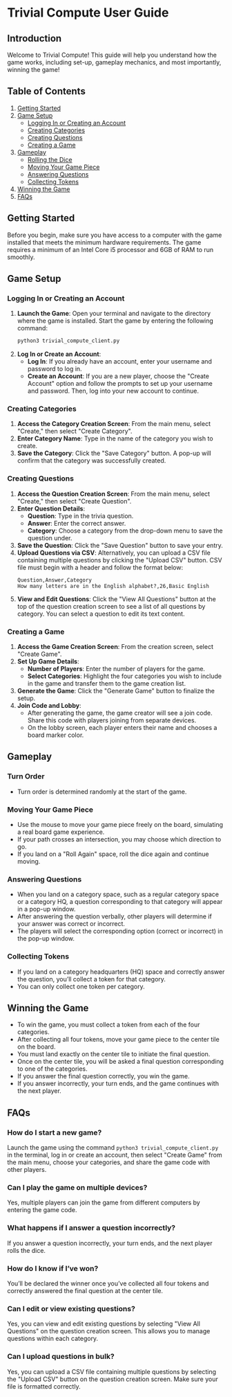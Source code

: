 # Trivial Compute User Guide

## Introduction

Welcome to Trivial Compute! This guide will help you understand how the game works, including set-up, gameplay mechanics, and most importantly, winning the game!

## Table of Contents

1. [Getting Started](#getting-started)
2. [Game Setup](#game-setup)
   - [Logging In or Creating an Account](#logging-in-or-creating-an-account)
   - [Creating Categories](#creating-categories)
   - [Creating Questions](#creating-questions)
   - [Creating a Game](#creating-a-game)
3. [Gameplay](#gameplay)
   - [Rolling the Dice](#rolling-the-dice)
   - [Moving Your Game Piece](#moving-your-game-piece)
   - [Answering Questions](#answering-questions)
   - [Collecting Tokens](#collecting-tokens)
4. [Winning the Game](#winning-the-game)
5. [FAQs](#faqs)

## Getting Started

Before you begin, make sure you have access to a computer with the game installed that meets the minimum hardware requirements. The game requires a minimum of an Intel Core i5 processor and 6GB of RAM to run smoothly.

## Game Setup

### Logging In or Creating an Account

1. **Launch the Game**: Open your terminal and navigate to the directory where the game is installed. Start the game by entering the following command:
   ```bash
   python3 trivial_compute_client.py
    ```
2. **Log In or Create an Account**:
    - **Log In**: If you already have an account, enter your username and password to log in.
   - **Create an Account**: If you are a new player, choose the "Create Account" option and follow the prompts to set up your username and password. Then, log into your new account to continue.

### Creating Categories

1. **Access the Category Creation Screen**: From the main menu, select "Create," then select "Create Category".
2. **Enter Category Name**: Type in the name of the category you wish to create.
3. **Save the Category**: Click the "Save Category" button. A pop-up will confirm that the category was successfully created.

### Creating Questions

1. **Access the Question Creation Screen**: From the main menu, select "Create," then select "Create Question".
2. **Enter Question Details**:
   - **Question**: Type in the trivia question.
   - **Answer**: Enter the correct answer.
   - **Category**: Choose a category from the drop-down menu to save the question under.
3. **Save the Question**: Click the "Save Question" button to save your entry.
4. **Upload Questions via CSV**: Alternatively, you can upload a CSV file containing multiple questions by clicking the "Upload CSV" button. CSV file must begin with a header and follow the format below:
   ```
   Question,Answer,Category
   How many letters are in the English alphabet?,26,Basic English
    ```
5. **View and Edit Questions**: Click the "View All Questions" button at the top of the question creation screen to see a list of all questions by category. You can select a question to edit its text content.

### Creating a Game

1. **Access the Game Creation Screen**: From the creation screen, select "Create Game".
2. **Set Up Game Details**:
   - **Number of Players**: Enter the number of players for the game.
   - **Select Categories**: Highlight the four categories you wish to include in the game and transfer them to the game creation list.
3. **Generate the Game**: Click the "Generate Game" button to finalize the setup.
4. **Join Code and Lobby**:
   - After generating the game, the game creator will see a join code. Share this code with players joining from separate devices.
   - On the lobby screen, each player enters their name and chooses a board marker color.

## Gameplay

### Turn Order

- Turn order is determined randomly at the start of the game.

### Moving Your Game Piece

- Use the mouse to move your game piece freely on the board, simulating a real board game experience.
- If your path crosses an intersection, you may choose which direction to go.
- If you land on a "Roll Again" space, roll the dice again and continue moving.

### Answering Questions

- When you land on a category space, such as a regular category space or a category HQ, a question corresponding to that category will appear in a pop-up window.
- After answering the question verbally, other players will determine if your answer was correct or incorrect.
- The players will select the corresponding option (correct or incorrect) in the pop-up window.

### Collecting Tokens

- If you land on a category headquarters (HQ) space and correctly answer the question, you’ll collect a token for that category.
- You can only collect one token per category.


## Winning the Game

- To win the game, you must collect a token from each of the four categories.
- After collecting all four tokens, move your game piece to the center tile on the board.
- You must land exactly on the center tile to initiate the final question.
- Once on the center tile, you will be asked a final question corresponding to one of the categories.
- If you answer the final question correctly, you win the game.
- If you answer incorrectly, your turn ends, and the game continues with the next player.


## FAQs

### How do I start a new game?

Launch the game using the command `python3 trivial_compute_client.py` in the terminal, log in or create an account, then select "Create Game" from the main menu, choose your categories, and share the game code with other players.

### Can I play the game on multiple devices?

Yes, multiple players can join the game from different computers by entering the game code.

### What happens if I answer a question incorrectly?

If you answer a question incorrectly, your turn ends, and the next player rolls the dice.

### How do I know if I’ve won?

You’ll be declared the winner once you’ve collected all four tokens and correctly answered the final question at the center tile.

### Can I edit or view existing questions?

Yes, you can view and edit existing questions by selecting "View All Questions" on the question creation screen. This allows you to manage questions within each category.

### Can I upload questions in bulk?

Yes, you can upload a CSV file containing multiple questions by selecting the "Upload CSV" button on the question creation screen. Make sure your file is formatted correctly.
